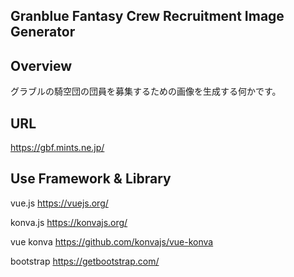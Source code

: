Granblue Fantasy Crew Recruitment Image Generator
---

## Overview
グラブルの騎空団の団員を募集するための画像を生成する何かです。

## URL
https://gbf.mints.ne.jp/

## Use Framework & Library
vue.js
https://vuejs.org/

konva.js
https://konvajs.org/

vue konva
https://github.com/konvajs/vue-konva

bootstrap
https://getbootstrap.com/
